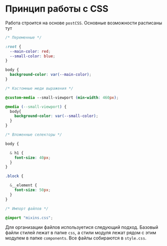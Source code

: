 # Принцип работы с CSS

Работа строится на основе `postCSS`. Основные возможности расписаны тут

```CSS
/* Переменные */

:root {
  --main-color: red;
  --small-color: blue;
}

body {
  background-color: var(--main-color);
}

/* Кастомные меди выражения */

@custom-media --small-viewport (min-width: 460px);

@media (--small-viewport) {
  body{
    background-color: var(--small-color);
  }
}

/* Вложенные селекторы */

body {

  & h1 {
    font-size: 40px;
  }
}

.block {

  &__element {
    font-size: 50px;
  }
}

/* Импорт файлов */

@import "mixins.css";
```

Для организации файлов используетися следующий подход. Базовый файли стилей лежат в папке `css`, а стили модуля лежат рядом с этим модулем в папке `components`. Все файлы собираются в `style.css`.
